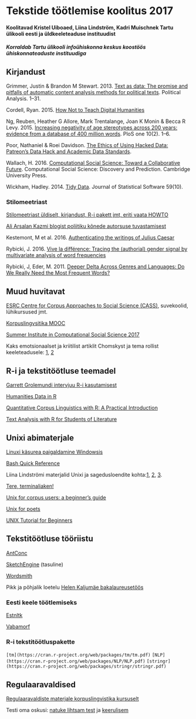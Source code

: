 # Tekstide töötlemise koolitus 2017
#### Koolitavad Kristel Uiboaed, Liina Lindström, Kadri Muischnek Tartu ülikooli eesti ja üldkeeleteaduse instituudist
##### Korraldab Tartu ülikooli infoühiskonna keskus koostöös ühiskonnateaduste instituudiga



## Kirjandust
Grimmer, Justin & Brandon M Stewart. 2013. [Text as data: The promise and pitfalls of automatic content analysis methods for political texts](https://academic.oup.com/pan/article/21/3/267/1579321/Text-as-Data-The-Promise-and-Pitfalls-of-Automatic). Political Analysis. 1–31.

Cordell, Ryan. 2015. [How Not to Teach Digital Humanities](http://ryancordell.org/teaching/how-not-to-teach-digital-humanities/)

Ng, Reuben, Heather G Allore, Mark Trentalange, Joan K Monin & Becca R Levy. 2015. [Increasing negativity of age stereotypes across 200 years: evidence from a database of 400 million words](http://journals.plos.org/plosone/article?id=10.1371/journal.pone.0117086). PloS one 10(2). 1–6.

Poor, Nathaniel & Roei Davidson. [The Ethics of Using Hacked Data: Patreon’s Data Hack and Academic Data Standards](http://www.datascienceassn.org/sites/default/files/Ethics%20of%20Using%20Hacked%20Data%20-%20Patreon%E2%80%99s%20Data%20Hack%20and%20Academic%20Data%20Standards.pdf).

Wallach, H. 2016. [Computational Social Science: Toward a Collaborative Future](https://www.microsoft.com/en-us/research/wp-content/uploads/2016/04/wallach16computational.pdf). Computational Social Science: Discovery and Prediction. Cambridge University Press.

Wickham, Hadley. 2014. [Tidy Data](https://www.jstatsoft.org/article/view/v059i10). Journal of Statistical Software 59(10).

### Stilomeetriast

[Stilomeetriast üldiselt, kirjandust, R-i pakett jmt, eriti vaata HOWTO](https://sites.google.com/site/computationalstylistics/)

[Ali Arsalan Kazmi blogist poliitiku kõnede autorsuse tuvastamisest](http://aliarsalankazmi.github.io/blog_DA/posts/r/2016/11/18/authorial_analysis_pm.html)

Kestemont, M et al. 2016. [Authenticating the writings of Julius Caesar](http://www.sciencedirect.com/science/article/pii/S0957417416303116)

Rybicki, J. 2016. [Vive la différence: Tracing the (authorial) gender signal by multivariate analysis of word frequencies ](https://academic.oup.com/dsh/article-abstract/31/4/746/2748261/Vive-la-difference-Tracing-the-authorial-gender?redirectedFrom=fulltext)

Rybicki, J, Eder, M. 2011. [Deeper Delta Across Genres and Languages: Do We Really Need the Most Frequent Words?](https://www.researchgate.net/profile/Jan_Rybicki/publication/220675399_Deeper_Delta_across_genres_and_languages_Do_we_really_need_the_most_frequent_words/links/55976c6308ae793d137cc1f0.pdf)



## Muud huvitavat
 [ESRC Centre for Corpus Approaches to Social Science (CASS)](http://cass.lancs.ac.uk/), suvekoolid, lühikursused jmt.
 
 [Korpuslingvsitika MOOC](https://www.futurelearn.com/courses/corpus-linguistics)
 
 [Summer Institute in Computational Social Science 2017](https://www.russellsage.org/summer-institute-computational-social-science-june-18-july-1-2017)
 
Kaks emotsionaalset ja kriitilist artiklit Chomskyst ja tema rollist keeleteadusele: [1](https://www.scientificamerican.com/article/evidence-rebuts-chomsky-s-theory-of-language-learning/), [2](https://www.psychologytoday.com/blog/language-in-the-mind/201609/what-do-brexit-and-universal-grammar-have-in-common)
 
## R-i ja tekstitöötluse teemadel
 
[Garrett Grolemundi intervjuu R-i kasutamisest](https://www.youtube.com/watch?v=6xh6Xf9Nm4I)
 
[Humanities Data in R](http://humanitiesdata.org/)

[Quantitative Corpus Linguistics with R: A Practical Introduction](https://www.amazon.co.uk/Quantitative-Corpus-Linguistics-Practical-Introduction/dp/1138816280/ref=dp_ob_title_bk)

[Text Analysis with R for Students of Literature](http://www.matthewjockers.net/text-analysis-with-r-for-students-of-literature/)

## Unixi abimaterjale

[Linuxi käsurea paigaldamine Windowsis](http://www.windowscentral.com/how-install-bash-shell-command-line-windows-10)

[Bash Quick Reference](http://korpuslingvistika.ut.ee/wp-content/uploads/2016/09/Bash-Quick-Reference.pdf)

Liina Lindströmi materjalid Unixi ja sagedusloendite kohta:[1](http://korpuslingvistika.ut.ee/wp-content/uploads/2016/09/UNIX_1_18_11_2013.pdf), [2](http://korpuslingvistika.ut.ee/wp-content/uploads/2016/09/unix2_parandatud_25_11_2013.pdf), [3](http://korpuslingvistika.ut.ee/wp-content/uploads/2016/09/Unix3.pdf).

[Tere, terminaliaken!](https://drive.google.com/file/d/0BzzoDgAQIa9nY0JINXhlM0xuV0U/view)

[Unix for corpus users: a beginner’s guide](http://www.port.ac.uk/media/Media,168754,en.pdf)

[Unix for poets](https://web.stanford.edu/class/cs124/kwc-unix-for-poets.pdf)

[UNIX Tutorial for Beginners](http://www.ee.surrey.ac.uk/Teaching/Unix/index.html)


## Tekstitöötluse tööriistu

[AntConc](http://www.laurenceanthony.net/software/antconc/)

[SketchEngine](https://www.sketchengine.co.uk/) (tasuline)

[Wordsmith](http://www.lexically.net/wordsmith/)

Pikk ja põhjalik loetelu [Helen Kaljumäe bakalaureusetöös](http://www.murre.ut.ee/arhiiv/naita_pilt.php?materjal=kasikiri&materjal_id=D2009&sari=D&formaat=)

### Eesti keele töötlemiseks

[Estnltk](https://estnltk.github.io/estnltk/1.4.1/index.html)

[Vabamorf](https://github.com/Filosoft/vabamorf)

### R-i tekstitöötluspakette
`[tm](https://cran.r-project.org/web/packages/tm/tm.pdf)`
`[NLP](https://cran.r-project.org/web/packages/NLP/NLP.pdf)`
`[stringr](https://cran.r-project.org/web/packages/stringr/stringr.pdf)`

## Regulaaravaldised

[Regulaaravaldiste materjale korpuslingvistika kursuselt](http://korpuslingvistika.ut.ee/loengud/4-loeng/)

Testi oma oskusi: [natuke lihtsam test](https://www.onlinequizcreator.com/regulaaravaldised-1/quiz-204859) ja [keerulisem](https://www.onlinequizcreator.com/regulaaravaldised-2/quiz-204634)
